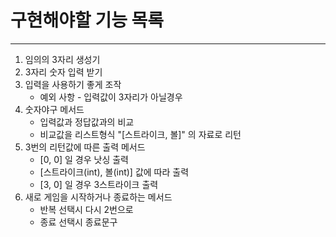 구현해야할 기능 목록
=
***
1. 임의의 3자리 생성기
2. 3자리 숫자 입력 받기
3. 입력을 사용하기 좋게 조작   
   - 예외 사항 - 입력값이 3자리가 아닐경우
4. 숫자야구 메서드
   - 입력값과 정답값과의 비교
   - 비교값을 리스트형식 "[스트라이크, 볼]" 의 자료로 리턴 
5. 3번의 리턴값에 따른 출력 메서드
   - [0, 0] 일 경우 낫싱 출력
   - [스트라이크(int), 볼(int)] 값에 따라 출력
   - [3, 0] 일 경우 3스트라이크 출력
6. 새로 게임을 시작하거나 종료하는 메서드
   - 반복 선택시 다시 2번으로
   - 종료 선택시 종료문구
